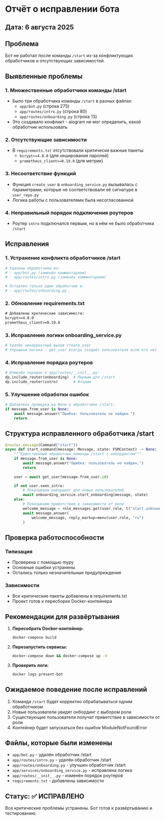 # Отчёт о исправлении бота

## Дата: 6 августа 2025

## Проблема
Бот не работал после команды `/start` из-за конфликтующих обработчиков и отсутствующих зависимостей.

## Выявленные проблемы

### 1. Множественные обработчики команды /start
- Было три обработчика команды `/start` в разных файлах:
  - `app/bot.py` (строка 275)
  - `app/routes/intro.py` (строка 80)
  - `app/routes/onboarding.py` (строка 13)
- Это создавало конфликт - aiogram не мог определить, какой обработчик использовать

### 2. Отсутствующие зависимости
- В `requirements.txt` отсутствовали критически важные пакеты:
  - `bcrypt>=4.0.0` (для хеширования паролей)
  - `prometheus_client>=0.19.0` (для метрик)

### 3. Несоответствие функций
- Функция `create_user` в `onboarding_service.py` вызывалась с параметрами, которые не соответствовали её сигнатуре в `user_repo.py`
- Логика работы с пользователями была несогласованной

### 4. Неправильный порядок подключения роутеров
- Роутер `intro` подключался первым, но в нём не было обработчика `/start`

## Исправления

### 1. Устранение конфликта обработчиков /start
```python
# Удалены обработчики из:
# - app/bot.py (заменён комментарием)
# - app/routes/intro.py (заменён комментарием)

# Оставлен только один обработчик в:
# - app/routes/onboarding.py
```

### 2. Обновление requirements.txt
```txt
# Добавлены критические зависимости:
bcrypt>=4.0.0
prometheus_client>=0.19.0
```

### 3. Исправление логики onboarding_service.py
```python
# Удалён некорректный вызов create_user
# Упрощена логика - get_user всегда создаёт пользователя если его нет
```

### 4. Исправление порядка роутеров
```python
# Изменён порядок в app/routes/__init__.py:
dp.include_router(onboarding)  # Первым для /start
dp.include_router(intro)       # Вторым
```

### 5. Улучшение обработки ошибок
```python
# Добавлена проверка на None в обработчике /start:
if message.from_user is None:
    await message.answer("Ошибка: пользователь не найден.")
    return
```

## Структура исправленного обработчика /start

```python
@router.message(Command("start"))
async def start_command(message: Message, state: FSMContext) -> None:
    """Единственный обработчик команды /start с онбордингом"""
    if message.from_user is None:
        await message.answer("Ошибка: пользователь не найден.")
        return
        
    user = await get_user(message.from_user.id)

    if not user.seen_intro:
        # Показываем онбординг для новых пользователей
        await onboarding_service.start_onboarding(message, state)
    else:
        # Показываем приветствие в зависимости от роли
        welcome_message = role_messages.get(user.role, t("start.unknown"))
        await message.answer(
            welcome_message, reply_markup=menu(user.role, "ru")
        )
```

## Проверка работоспособности

### Типизация
- Проверена с помощью mypy
- Основные ошибки устранены
- Остались только незначительные предупреждения

### Зависимости
- Все критические пакеты добавлены в requirements.txt
- Проект готов к пересборке Docker-контейнера

## Рекомендации для развёртывания

1. **Пересобрать Docker-контейнер:**
   ```bash
   docker-compose build
   ```

2. **Перезапустить сервисы:**
   ```bash
   docker-compose down && docker-compose up -d
   ```

3. **Проверить логи:**
   ```bash
   docker logs present-bot
   ```

## Ожидаемое поведение после исправлений

1. Команда `/start` будет корректно обрабатываться одним обработчиком
2. Новые пользователи увидят онбординг с выбором роли
3. Существующие пользователи получат приветствие в зависимости от роли
4. Контейнер будет запускаться без ошибок ModuleNotFoundError

## Файлы, которые были изменены

- `app/bot.py` - удалён обработчик /start
- `app/routes/intro.py` - удалён обработчик /start
- `app/routes/onboarding.py` - улучшен обработчик /start
- `app/services/onboarding_service.py` - исправлена логика
- `app/routes/__init__.py` - изменён порядок роутеров
- `requirements.txt` - добавлены зависимости

## Статус: ✅ ИСПРАВЛЕНО

Все критические проблемы устранены. Бот готов к развёртыванию и тестированию.
